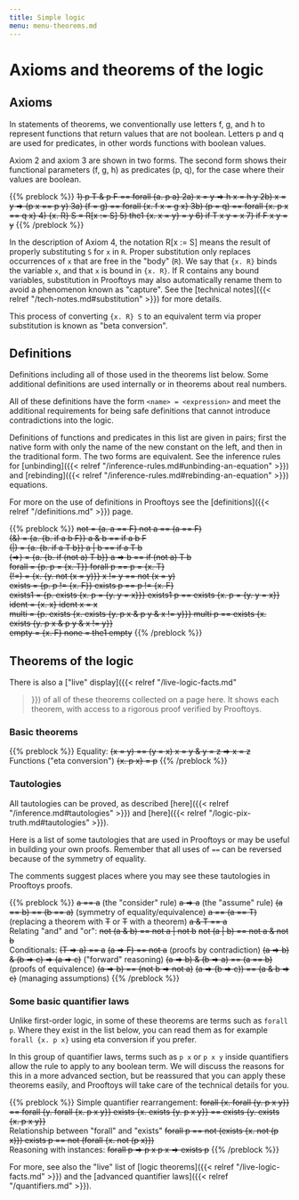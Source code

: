 ```yaml
---
title: Simple logic
menu: menu-theorems.md
---
```


# Axioms and theorems of the logic

## Axioms

In statements of theorems, we conventionally use letters f, g, and h
to represent functions that return values that are not boolean.
Letters p and q are used for predicates, in other words functions
with boolean values.

Axiom 2 and axiom 3 are shown in two forms.  The second form shows
their functional parameters (f, g, h) as predicates (p, q), for
the case where their values are boolean.

{{% preblock %}}
~~1) p T & p F == forall {a. p a}
2a) x = y => h x = h y
2b) x = y => (p x == p y)
3a) (f = g) == forall {x. f x = g x}
3b) (p = q) == forall {x. p x == q x}
4) {x. R} S = R[x := S]
5) the1 {x. x = y} = y
6) if T x y = x
7) if F x y = y~~
{{% /preblock %}}

In the description of Axiom 4, the notation R[x := S] means the result
of properly substituting `S` for `x` in `R`.  Proper substitution only
replaces occurrences of `x` that are free in the "body" (`R`).  We say
that `{x. R}` binds the variable `x`, and that `x` is bound in
`{x. R}`.  If R contains any bound variables, substitution in
Prooftoys may also automatically rename them to avoid a phenomenon
known as "capture".  See the [technical notes]({{< relref
"/tech-notes.md#substitution" >}}) for more details.

This process of converting `{x. R} S` to an equivalent term via proper
substitution is known as "beta conversion".


## Definitions

Definitions including all of those used in the theorems list below.
Some additional definitions are used internally or in theorems
about real numbers.

All of these definitions have the form `<name> = <expression>` and meet the
additional requirements for being safe definitions that cannot introduce
contradictions into the logic.

Definitions of functions and predicates in this list are given in
pairs; first the native form with only the name of the new constant on
the left, and then in the traditional form.  The two forms are
equivalent.  See the inference rules for [unbinding]({{< relref
"/inference-rules.md#unbinding-an-equation" >}}) and [rebinding]({{<
relref "/inference-rules.md#rebinding-an-equation" >}}) equations.

For more on the use of definitions in Prooftoys see the
[definitions]({{< relref "/definitions.md" >}}) page.

{{% preblock %}}
~~not = {a. a == F}
not a == (a == F)~~\
~~(&) = {a. {b. if a b F}}
a & b == if a b F~~\
~~(|) = {a. {b. if a T b}}
a | b == if a T b~~\
~~(=>) = {a. {b. if (not a) T b}}
a => b == if (not a) T b~~\
~~forall = {p. p = {x. T}}
forall p == p = {x. T}~~\
~~(!=) = {x. {y. not (x = y)}}
x != y == not (x = y)~~\
~~exists = {p. p != {x. F}}
exists p == p != {x. F}~~\
~~exists1 = {p. exists {x. p = {y. y = x}}}
exists1 p == exists {x. p = {y. y = x}}~~\
~~ident = {x. x}
ident x = x~~\
~~multi = {p. exists {x. exists {y. p x & p y & x != y}}}
multi p == exists {x. exists {y. p x & p y & x != y}}~~\
~~empty = {x. F}
none = the1 empty~~
{{% /preblock %}}

## Theorems of the logic

There is also a ["live" display]({{< relref "/live-logic-facts.md"
>}}) of all of these theorems collected on a page here.  It shows each
theorem, with access to a rigorous proof verified by Prooftoys.

### Basic theorems

{{% preblock %}}
Equality:
~~(x = y) == (y = x)
x = y & y = z => x = z~~\
Functions ("eta conversion")
~~{x. p x} = p~~
{{% /preblock %}}

### Tautologies

All tautologies can be proved, as described
[here]({{< relref "/inference.md#tautologies" >}}) and
[here]({{< relref "/logic-pix-truth.md#tautologies" >}}).

Here is a list of some tautologies that are used in Prooftoys or may
be useful in building your own proofs.  Remember that all uses of `==`
can be reversed because of the symmetry of equality.

The comments suggest places where you may see these tautologies in
Prooftoys proofs.

{{% preblock %}}
~~a == a~~ (the "consider" rule)
~~a => a~~ (the "assume" rule)
~~(a == b) == (b == a)~~ (symmetry of equality/equivalence)
~~a == (a == T)~~ (replacing a theorem with ~~T~~ or ~~T~~ with a theorem)
~~a & T == a~~\
Relating "and" and "or":
~~not (a & b) == not a | not b~~
~~not (a | b) == not a & not b~~\
Conditionals:
~~(T => a) == a~~
~~(a => F) == not a~~ (proofs by contradiction)
~~(a => b) & (b => c) => (a => c)~~ ("forward" reasoning)
~~(a => b) & (b => a) == (a == b)~~ (proofs of equivalence)
~~(a => b) == (not b => not a)~~
~~(a => (b => c)) == (a & b => c)~~ (managing assumptions)
{{% /preblock %}}

### Some basic quantifier laws

Unlike first-order logic, in some of these theorems
are terms such as `forall p`.  Where they
exist in the list below, you can read them as for example
`forall {x. p x}` using eta conversion if you prefer.

In this group of quantifier laws, terms such as `p x` or `p x y`
inside quantifiers allow the rule to apply to any boolean term.  We
will discuss the reasons for this in a more advanced section, but be
reassured that you can apply these theorems easily, and Prooftoys will
take care of the technical details for you.

{{% preblock %}}
Simple quantifier rearrangement:
~~forall {x. forall {y. p x y}} == forall {y. forall {x. p x y}}
exists {x. exists {y. p x y}} == exists {y. exists {x. p x y}}~~\
Relationship between "forall" and "exists"
~~forall p == not (exists {x. not (p x)})
exists p == not (forall {x. not (p x)})~~\
Reasoning with instances:
~~forall p => p x
p x => exists p~~
{{% /preblock %}}

For more, see also the "live" list of [logic theorems]({{< relref "/live-logic-facts.md" >}}) and the [advanced quantifier laws]({{< relref "/quantifiers.md" >}}).
